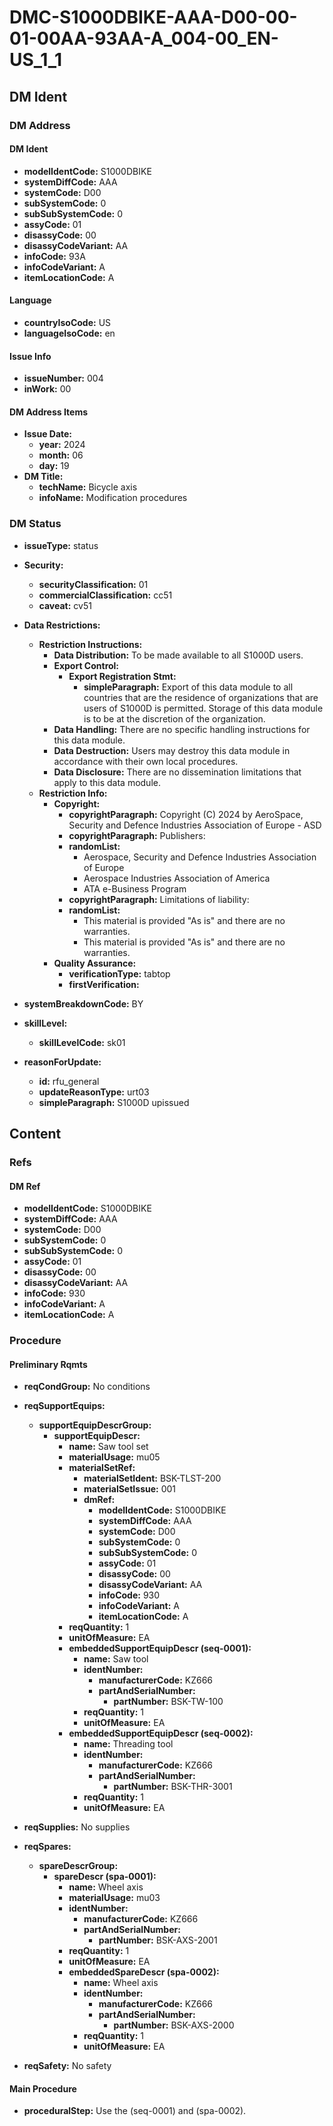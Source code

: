 # DMC-S1000DBIKE-AAA-D00-00-01-00AA-93AA-A_004-00_EN-US_1_1

## DM Ident

### DM Address

#### DM Ident

*   **modelIdentCode:** S1000DBIKE
*   **systemDiffCode:** AAA
*   **systemCode:** D00
*   **subSystemCode:** 0
*   **subSubSystemCode:** 0
*   **assyCode:** 01
*   **disassyCode:** 00
*   **disassyCodeVariant:** AA
*   **infoCode:** 93A
*   **infoCodeVariant:** A
*   **itemLocationCode:** A

#### Language

*   **countryIsoCode:** US
*   **languageIsoCode:** en

#### Issue Info

*   **issueNumber:** 004
*   **inWork:** 00

#### DM Address Items

*   **Issue Date:**
    *   **year:** 2024
    *   **month:** 06
    *   **day:** 19
*   **DM Title:**
    *   **techName:** Bicycle axis
    *   **infoName:** Modification procedures

### DM Status

*   **issueType:** status
*   **Security:**
    *   **securityClassification:** 01
    *   **commercialClassification:** cc51
    *   **caveat:** cv51
*   **Data Restrictions:**
    *   **Restriction Instructions:**
        *   **Data Distribution:** To be made available to all S1000D users.
        *   **Export Control:**
            *   **Export Registration Stmt:**
                *   **simpleParagraph:** Export of this data module to all countries that are the residence of organizations that are users of S1000D is permitted. Storage of this data module is to be at the discretion of the organization.
        *   **Data Handling:** There are no specific handling instructions for this data module.
        *   **Data Destruction:** Users may destroy this data module in accordance with their own local procedures.
        *   **Data Disclosure:** There are no dissemination limitations that apply to this data module.
    *   **Restriction Info:**
        *   **Copyright:**
            *   **copyrightParagraph:** Copyright (C) 2024 by AeroSpace, Security and Defence Industries Association of Europe - ASD
            *   **copyrightParagraph:** Publishers:
            *   **randomList:**
                *   Aerospace, Security and Defence Industries Association of Europe
                *   Aerospace Industries Association of America
                *   ATA e-Business Program
            *   **copyrightParagraph:** Limitations of liability:
            *   **randomList:**
                *   This material is provided "As is" and there are no warranties.
                *   This material is provided "As is" and there are no warranties.
        *   **Quality Assurance:**
            *   **verificationType:** tabtop
            *   **firstVerification:** 

*   **systemBreakdownCode:** BY
*   **skillLevel:**
    *   **skillLevelCode:** sk01
*   **reasonForUpdate:**
    *   **id:** rfu_general
    *   **updateReasonType:** urt03
    *   **simpleParagraph:** S1000D upissued

## Content

### Refs

#### DM Ref

*   **modelIdentCode:** S1000DBIKE
*   **systemDiffCode:** AAA
*   **systemCode:** D00
*   **subSystemCode:** 0
*   **subSubSystemCode:** 0
*   **assyCode:** 01
*   **disassyCode:** 00
*   **disassyCodeVariant:** AA
*   **infoCode:** 930
*   **infoCodeVariant:** A
*   **itemLocationCode:** A

### Procedure

#### Preliminary Rqmts

*   **reqCondGroup:** No conditions
*   **reqSupportEquips:**
    *   **supportEquipDescrGroup:**
        *   **supportEquipDescr:**
            *   **name:** Saw tool set
            *   **materialUsage:** mu05
            *   **materialSetRef:**
                *   **materialSetIdent:** BSK-TLST-200
                *   **materialSetIssue:** 001
                *   **dmRef:**
                    *   **modelIdentCode:** S1000DBIKE
                    *   **systemDiffCode:** AAA
                    *   **systemCode:** D00
                    *   **subSystemCode:** 0
                    *   **subSubSystemCode:** 0
                    *   **assyCode:** 01
                    *   **disassyCode:** 00
                    *   **disassyCodeVariant:** AA
                    *   **infoCode:** 930
                    *   **infoCodeVariant:** A
                    *   **itemLocationCode:** A
            *   **reqQuantity:** 1
            *   **unitOfMeasure:** EA
            *   **embeddedSupportEquipDescr (seq-0001):**
                *   **name:** Saw tool
                *   **identNumber:**
                    *   **manufacturerCode:** KZ666
                    *   **partAndSerialNumber:**
                        *   **partNumber:** BSK-TW-100
                *   **reqQuantity:** 1
                *   **unitOfMeasure:** EA
            *   **embeddedSupportEquipDescr (seq-0002):**
                *   **name:** Threading tool
                *   **identNumber:**
                    *   **manufacturerCode:** KZ666
                    *   **partAndSerialNumber:**
                        *   **partNumber:** BSK-THR-3001
                *   **reqQuantity:** 1
                *   **unitOfMeasure:** EA

*   **reqSupplies:** No supplies
*   **reqSpares:**
    *   **spareDescrGroup:**
        *   **spareDescr (spa-0001):**
            *   **name:** Wheel axis
            *   **materialUsage:** mu03
            *   **identNumber:**
                *   **manufacturerCode:** KZ666
                *   **partAndSerialNumber:**
                    *   **partNumber:** BSK-AXS-2001
            *   **reqQuantity:** 1
            *   **unitOfMeasure:** EA
            *   **embeddedSpareDescr (spa-0002):**
                *   **name:** Wheel axis
                *   **identNumber:**
                    *   **manufacturerCode:** KZ666
                    *   **partAndSerialNumber:**
                        *   **partNumber:** BSK-AXS-2000
                *   **reqQuantity:** 1
                *   **unitOfMeasure:** EA

*   **reqSafety:** No safety

#### Main Procedure

*   **proceduralStep:** Use the (seq-0001) and (spa-0002).